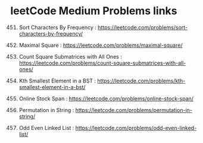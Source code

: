 # leetCode Medium Problems links

451. Sort Characters By Frequency : https://leetcode.com/problems/sort-characters-by-frequency/

221. Maximal Square : https://leetcode.com/problems/maximal-square/

1277. Count Square Submatrices with All Ones : https://leetcode.com/problems/count-square-submatrices-with-all-ones/

230. Kth Smallest Element in a BST : https://leetcode.com/problems/kth-smallest-element-in-a-bst/

901. Online Stock Span : https://leetcode.com/problems/online-stock-span/

567. Permutation in String : https://leetcode.com/problems/permutation-in-string/

328. Odd Even Linked List : https://leetcode.com/problems/odd-even-linked-list/

